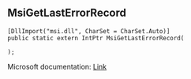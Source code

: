 ## MsiGetLastErrorRecord

```
[DllImport("msi.dll", CharSet = CharSet.Auto)]
public static extern IntPtr MsiGetLastErrorRecord(
   
);
```

Microsoft documentation: [Link](https://learn.microsoft.com/en-us/windows/win32/api/msiquery/nf-msiquery-msigetlasterrorrecord)
